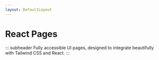 ```yaml
---
layout: DefaultLayout
---
```


<FigmaLink />

<iconify-icon icon="logos:react" class="mt-12 mb-6" height="48" />

# React Pages

::: subheader
Fully accessible UI pages, designed to integrate beautifully with Tailwind CSS and React.
:::

<ComponentList framework="react" type="pages" hide-description/>
